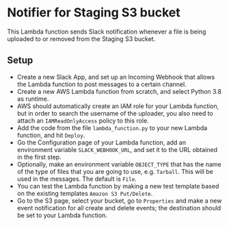 # Notifier for Staging S3 bucket

This Lambda function sends Slack notification whenever a file is being uploaded to or removed from the Staging S3 bucket.

## Setup

- Create a new Slack App, and set up an Incoming Webhook that allows the Lambda function to post messages to a certain channel.
- Create a new AWS Lambda function from scratch, and select Python 3.8 as runtime.
- AWS should automatically create an IAM role for your Lambda function, but in order to search the username of the uploader, you also need to attach an `IAMReadOnlyAccess` policy to this role.
- Add the code from the file `lambda_function.py` to your new Lambda function, and hit `Deploy`.
- Go the Configuration page of your Lambda function, add an environment variable `SLACK_WEBHOOK_URL`, and set it to the URL obtained in the first step.
- Optionally, make an environment variable `OBJECT_TYPE` that has the name of the type of files that you are going to use, e.g. `Tarball`. This will be used in the messages. The default is `File`.
- You can test the Lambda function by making a new test template based on the existing templates `Amazon S3 Put/Delete`.
- Go to the S3 page, select your bucket, go to `Properties` and make a new event notification for all create and delete events; the destination should be set to your Lambda function.
